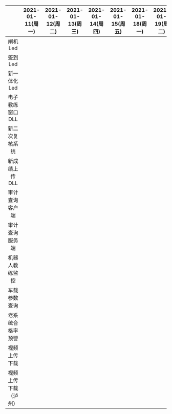 |   | 2021-01-11(周一) | 2021-01-12(周二) | 2021-01-13(周三) | 2021-01-14(周四) | 2021-01-15(周五) | 2021-01-18(周一) | 2021-01-19(周二) | 2021-01-20(周三) | 2021-01-21(周四) | 2021-01-21(周五) |
| :------------: | :------------: | :------------: | :------------: | :------------: | :------------: | :------------: | :------------: | :------------: | :------------: |  :------------: |
| 闸机Led |   |   |   |   |   |   |   |   |   |   |
| 签到Led |   |   |   |   |   |   |   |   |   |   |
| 新一体化Led |   |   |   |   |   |   |   |   |   |   |
| 电子教练窗口DLL |   |   |   |   |   |   |   |   |   |   |
| 新二次复核系统 |   |   |   |   |   |   |   |   |   |   |
| 新成绩上传DLL |   |   |   |   |   |   |   |   |   |   |
| 审计查询客户端 |   |   |   |   |   |   |   |   |   |   |
| 审计查询服务端 |   |   |   |   |   |   |   |   |   |   |
| 机器人教练监控 |   |   |   |   |   |   |   |   |   |   |
| 车载参数查询 |   |   |   |   |   |   |   |   |   |   |
| 老系统合格率预警 |   |   |   |   |   |   |   |   |   |   |
| 视频上传下载 |   |   |   |   |   |   |   |   |   |   |
| 视频上传下载（泸州） |   |   |   |   |   |   |   |   |   |   |
